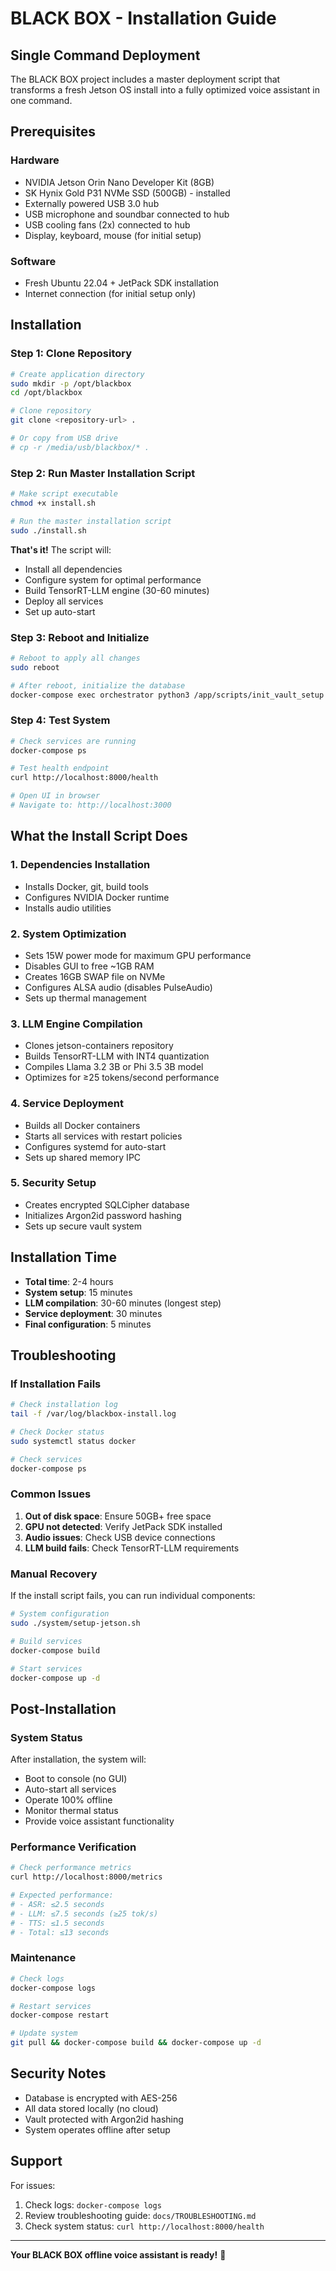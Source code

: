 # BLACK BOX - Installation Guide

## Single Command Deployment

The BLACK BOX project includes a master deployment script that transforms a fresh Jetson OS install into a fully optimized voice assistant in one command.

## Prerequisites

### Hardware
- NVIDIA Jetson Orin Nano Developer Kit (8GB)
- SK Hynix Gold P31 NVMe SSD (500GB) - installed
- Externally powered USB 3.0 hub
- USB microphone and soundbar connected to hub
- USB cooling fans (2x) connected to hub
- Display, keyboard, mouse (for initial setup)

### Software
- Fresh Ubuntu 22.04 + JetPack SDK installation
- Internet connection (for initial setup only)

## Installation

### Step 1: Clone Repository
```bash
# Create application directory
sudo mkdir -p /opt/blackbox
cd /opt/blackbox

# Clone repository
git clone <repository-url> .

# Or copy from USB drive
# cp -r /media/usb/blackbox/* .
```

### Step 2: Run Master Installation Script
```bash
# Make script executable
chmod +x install.sh

# Run the master installation script
sudo ./install.sh
```

**That's it!** The script will:
- Install all dependencies
- Configure system for optimal performance
- Build TensorRT-LLM engine (30-60 minutes)
- Deploy all services
- Set up auto-start

### Step 3: Reboot and Initialize
```bash
# Reboot to apply all changes
sudo reboot

# After reboot, initialize the database
docker-compose exec orchestrator python3 /app/scripts/init_vault_setup.py --master-password 'YOUR_SECURE_PASSWORD'
```

### Step 4: Test System
```bash
# Check services are running
docker-compose ps

# Test health endpoint
curl http://localhost:8000/health

# Open UI in browser
# Navigate to: http://localhost:3000
```

## What the Install Script Does

### 1. Dependencies Installation
- Installs Docker, git, build tools
- Configures NVIDIA Docker runtime
- Installs audio utilities

### 2. System Optimization
- Sets 15W power mode for maximum GPU performance
- Disables GUI to free ~1GB RAM
- Creates 16GB SWAP file on NVMe
- Configures ALSA audio (disables PulseAudio)
- Sets up thermal management

### 3. LLM Engine Compilation
- Clones jetson-containers repository
- Builds TensorRT-LLM with INT4 quantization
- Compiles Llama 3.2 3B or Phi 3.5 3B model
- Optimizes for ≥25 tokens/second performance

### 4. Service Deployment
- Builds all Docker containers
- Starts all services with restart policies
- Configures systemd for auto-start
- Sets up shared memory IPC

### 5. Security Setup
- Creates encrypted SQLCipher database
- Initializes Argon2id password hashing
- Sets up secure vault system

## Installation Time

- **Total time**: 2-4 hours
- **System setup**: 15 minutes
- **LLM compilation**: 30-60 minutes (longest step)
- **Service deployment**: 30 minutes
- **Final configuration**: 5 minutes

## Troubleshooting

### If Installation Fails
```bash
# Check installation log
tail -f /var/log/blackbox-install.log

# Check Docker status
sudo systemctl status docker

# Check services
docker-compose ps
```

### Common Issues
1. **Out of disk space**: Ensure 50GB+ free space
2. **GPU not detected**: Verify JetPack SDK installed
3. **Audio issues**: Check USB device connections
4. **LLM build fails**: Check TensorRT-LLM requirements

### Manual Recovery
If the install script fails, you can run individual components:
```bash
# System configuration
sudo ./system/setup-jetson.sh

# Build services
docker-compose build

# Start services
docker-compose up -d
```

## Post-Installation

### System Status
After installation, the system will:
- Boot to console (no GUI)
- Auto-start all services
- Operate 100% offline
- Monitor thermal status
- Provide voice assistant functionality

### Performance Verification
```bash
# Check performance metrics
curl http://localhost:8000/metrics

# Expected performance:
# - ASR: ≤2.5 seconds
# - LLM: ≤7.5 seconds (≥25 tok/s)
# - TTS: ≤1.5 seconds
# - Total: ≤13 seconds
```

### Maintenance
```bash
# Check logs
docker-compose logs

# Restart services
docker-compose restart

# Update system
git pull && docker-compose build && docker-compose up -d
```

## Security Notes

- Database is encrypted with AES-256
- All data stored locally (no cloud)
- Vault protected with Argon2id hashing
- System operates offline after setup

## Support

For issues:
1. Check logs: `docker-compose logs`
2. Review troubleshooting guide: `docs/TROUBLESHOOTING.md`
3. Check system status: `curl http://localhost:8000/health`

---

**Your BLACK BOX offline voice assistant is ready!** 🎉

